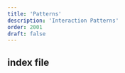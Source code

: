 ```yaml
---
title: 'Patterns'
description: 'Interaction Patterns'
order: 2001
draft: false
---
```


## index file
